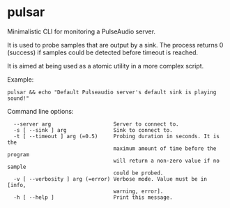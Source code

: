 # pulsar
Minimalistic CLI for monitoring a PulseAudio server.

It is used to probe samples that are output by a sink. The process returns 0 (success) if samples could be detected before timeout is reached.

It is aimed at being used as a atomic utility in a more complex script. 

Example:
```
pulsar && echo "Default Pulseaudio server's default sink is playing sound!"
```

Command line options:
```
  --server arg                    Server to connect to.
  -s [ --sink ] arg               Sink to connect to.
  -t [ --timeout ] arg (=0.5)     Probing duration in seconds. It is the 
                                  maximum amount of time before the program 
                                  will return a non-zero value if no sample 
                                  could be probed.
  -v [ --verbosity ] arg (=error) Verbose mode. Value must be in [info, 
                                  warning, error].
  -h [ --help ]                   Print this message.
```
